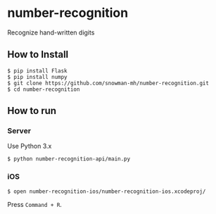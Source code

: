 # number-recognition

Recognize hand-written digits

## How to Install

    $ pip install Flask
    $ pip install numpy
    $ git clone https://github.com/snowman-mh/number-recognition.git
    $ cd number-recognition

## How to run

### Server

Use Python 3.x

    $ python number-recognition-api/main.py

### iOS

    $ open number-recognition-ios/number-recognition-ios.xcodeproj/

Press `Command + R`.
